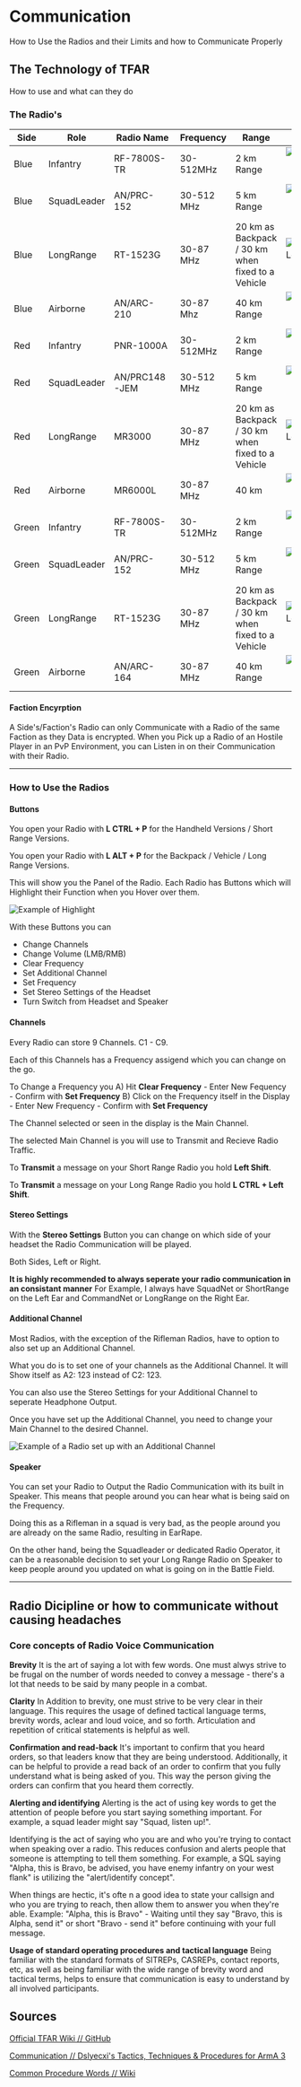 # Communication

How to Use the Radios and their Limits and how to Communicate Properly

## The Technology of TFAR
How to use and what can they do


### The Radio's

|Side| Role | Radio Name | Frequency | Range | Image |
|---|------|------------|-----------|-------|-------:|
|Blue|Infantry | RF-7800S-TR | 30-512MHz | 2 km Range | ![Blue Rifleman Radio](img/blue_1_rf.jpg)|
|Blue|SquadLeader | AN/PRC-152 | 30-512 MHz | 5 km Range | ![Blue Leader Radio](img/blue_2_sql.jpg)|
|Blue| LongRange | RT-1523G | 30-87 MHz | 20 km as Backpack / 30 km when fixed to a Vehicle|![Blue LongRange Radio](img/blue_3_lr.jpg)|
|Blue|Airborne | AN/ARC-210 | 30-87 Mhz | 40 km Range|![Blue Airborne Radio](img/blue-4-air-210.jpg)|
|Red| Infantry | PNR-1000A | 30-512MHz | 2 km Range|![Red Rifleman Radio](img/red-1-rf.jpg)|
|Red|SquadLeader | AN/PRC148-JEM | 30-512 MHz | 5 km Range|![Red Leader Radio](img/red-2-sql.jpg)|
|Red|LongRange|MR3000|30-87 MHz|20 km as Backpack / 30 km when fixed to a Vehicle|![Red LongRange Radio](img/red-3-lr2.jpg)|
|Red|Airborne|MR6000L|30-87 MHz|40 km|![Red Airborne Radio](img/red-4-air-164.jpg)|
|Green|Infantry| RF-7800S-TR | 30-512MHz | 2 km Range|![Green Rifleman Radio](img/green-1-rf.jpg)|
|Green|SquadLeader | AN/PRC-152 | 30-512 MHz | 5 km Range|![Green Leader Radio](img/green-2-sql.jpg)|
|Green|LongRange| RT-1523G | 30-87 MHz | 20 km as Backpack / 30 km when fixed to a Vehicle|![Green LongRange Radio](img/green-3-lr.jpg)|
|Green|Airborne | AN/ARC-164 | 30-87 MHz | 40 km Range|![Green Airborne Radio](img/green-4-air-mr6000l.jpg)|


#### Faction Encyrption

A Side's/Faction's Radio can only Communicate with a Radio of the same Faction as they Data is encrypted.
When you Pick up a Radio of an Hostile Player in an PvP Environment, you can Listen in on their Communication with their Radio. 

---

### How to Use the Radios

#### Buttons

You open your Radio with **L CTRL + P** for the Handheld Versions / Short Range Versions.

You open your Radio with **L ALT + P** for the Backpack / Vehicle / Long Range Versions.

This will show you the Panel of the Radio. Each Radio has Buttons which will Highlight their Function when you Hover over them.

![Example of Highlight](img/button-highlight.jpg)


With these Buttons you can

- Change Channels
- Change Volume (LMB/RMB)
- Clear Frequency
- Set Additional Channel
- Set Frequency
- Set Stereo Settings of the Headset
- Turn Switch from Headset and Speaker

#### Channels

Every Radio can store 9 Channels. C1 - C9.

Each of this Channels has a Frequency assigend which you can change on the go.

To Change a Frequency you 
A) Hit **Clear Frequency** - Enter New Fequency - Confirm with **Set Frequency**
B) Click on the Frequency itself in the Display - Enter New Frequency - Confirm with **Set Frequency**

The Channel selected or seen in the display is the Main Channel.

The selected Main Channel is you will use to Transmit and Recieve Radio Traffic.

To **Transmit** a message on your Short Range Radio you hold **Left Shift**.

To **Transmit** a message on your Long Range Radio you hold **L CTRL + Left Shift**.

#### Stereo Settings

With the **Stereo Settings** Button you can change on which side of your headset the Radio Communication will be played.

Both Sides, Left or Right.

**It is highly recommended to always seperate your radio communication in an consistant manner**
For Example, I always have SquadNet or ShortRange on the Left Ear and CommandNet or LongRange on the Right Ear.


#### Additional Channel

Most Radios, with the exception of the Rifleman Radios, have  to option to also set up an Additional Channel.

What you do is to set one of your channels as the Additional Channel. It will Show itself as A2: 123 instead of C2: 123.

You can also use the Stereo Settings for your Additional Channel to seperate Headphone Output.

Once you have set up the Additional Channel, you need to change your Main Channel to the desired Channel.

![Example of a Radio set up with an Additional Channel](img/Headset.png)


#### Speaker

You can set your Radio to Output the Radio Communication with its built in Speaker. This means that people around you can hear what is being said on the Frequency.

Doing this as a Rifleman in a squad is very bad, as the people around you are already on the same Radio, resulting in EarRape.

On the other hand, being the Squadleader or dedicated Radio Operator, it can be a reasonable decision to set your Long Range Radio on Speaker to keep people around you updated on what is going on in the Battle Field.

---

## Radio Dicipline or how to communicate without causing headaches

### Core concepts of Radio Voice Communication

**Brevity** 
It is the art of saying a lot with few words. One must alwys strive to be frugal on the number of words needed to convey a message - there's a lot that needs to be said by many people in a combat.

**Clarity**
In Addition to brevity, one must strive to be very clear in their language. This requires the usage of defined tactical language terms, brevity words, aclear and loud voice, and so forth. Articulation and repetition of critical statements is helpful as well.

**Confirmation and read-back**
It's important to confirm that you heard orders, so that leaders know that they are being understood. Additionally, it can be helpful to provide a read back of an order to confirm that you fully understand what is being asked of you. This way the person giving the orders can confirm that you heard them correctly.

**Alerting and identifying**
Alerting is the act of using key words to get the attention of people before you start saying something important. 
For example, a squad leader might say "Squad, listen up!". 

Identifying is the act of saying who you are and who you're trying to contact when speaking over a radio. This reduces confusion and alerts people that someone is attempting to tell them something.
For example, a SQL saying "Alpha, this is Bravo, be advised, you have enemy infantry on your west flank" is utilizing the "alert/identify concept". 

When things are hectic, it's ofte n a good idea to state your callsign and who you are trying to reach, then allow them to answer you when they're able.
Example: "Alpha, this is Bravo" - Waiting until they say "Bravo, this is Alpha, send it" or short "Bravo - send it" before continuing with your full message.

**Usage of standard operating procedures and tactical language**
Being familiar with the standard formats of SITREPs, CASREPs, contact reports, etc, as well as being familiar with the wide range of brevity word and tactical terms, helps to ensure that communication is easy to understand by all involved participants.


### 


## Sources

[Official TFAR Wiki // GitHub](https://github.com/michail-nikolaev/task-force-arma-3-radio/wiki/README_EN)

[Communication // Dslyecxi's Tactics, Techniques & Procedures for ArmA 3](https://ttp3.dslyecxi.com/communication/)

[Common Procedure Words // Wiki](https://en.wikipedia.org/wiki/Procedure_word)

